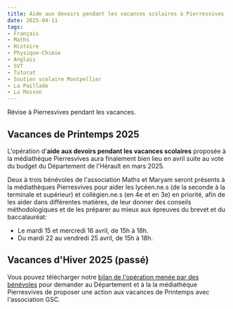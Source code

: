 ```yaml
---
title: Aide aux devoirs pendant les vacances scolaires à Pierresvives
date: 2025-04-11
tags:
- Français
- Maths
- Histoire
- Physique-Chimie
- Anglais
- SVT
- Tutorat
- Soutien scolaire Montpellier
- La Paillade
- La Mosson
---
```


Révise à Pierresvives pendant les vacances.

<!--more-->

## Vacances de Printemps 2025

L'opération d'<b>aide aux devoirs pendant les vacances scolaires</b> proposée à la médiathèque Pierresvives aura finalement bien lieu en avril suite au vote du budget du Département de l'Hérault en mars 2025.

Deux à trois bénévoles de l'association Maths et Maryam seront présents à la médiathèques Pierresvives pour aider les lycéen.ne.s (de la seconde à la terminale et supérieur) et collégien.ne.s (en 4e et en 3e) en priorité, afin de les aider dans différentes matières, de leur donner des conseils méthodologiques et de les préparer au mieux aux épreuves du brevet et du baccalauréat:
- Le mardi 15 et mercredi 16 avril, de 15h à 18h.
- Du mardi 22 au vendredi 25 avril, de 15h à 18h.

## Vacances d'Hiver 2025 (passé)

Vous pouvez télécharger notre [bilan de l'opération menée par des bénévoles](https://www.mathsetmaryam.fr/u/Bilan_2025_MPV_aide_aux_devoirs.pdf) pour demander au Département et à la la médiathèque Pierresvives de proposer une action aux vacances de Printemps avec l'association GSC.